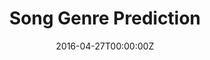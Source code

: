 ---
title: Song Genre Prediction
summary: Implemented tree-based methods on Spotify data to predict the genre of a song based on audio features.
tags:
- all
- portfolio
date: "2016-04-27T00:00:00Z"

# Optional external URL for project (replaces project detail page).

external_link: https://github.com/teddythepooh/song_genre_prediction

---